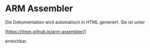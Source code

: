 # ARM Assembler

Die Dokumentation wird automatisch in HTML generiert.
Sie ist unter

[https://itmm.github.io/arm-assembler/]

erreichbar.
